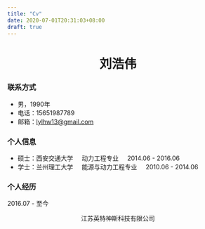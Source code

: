 ```yaml
---
title: "Cv"
date: 2020-07-01T20:31:03+08:00
draft: true
---
```


# <center>刘浩伟</center>

### 联系方式
- 男，1990年
- 电话：15651987789
- 邮箱：lylhw13@gmail.com

### 个人信息

- 硕士：西安交通大学 &nbsp;&nbsp;&nbsp;&nbsp;动力工程专业&nbsp;&nbsp;&nbsp;&nbsp; 2014.06 - 2016.06
- 学士：兰州理工大学 &nbsp;&nbsp;&nbsp;&nbsp;能源与动力工程专业 &nbsp;&nbsp;&nbsp;&nbsp;2010.06 - 2014.06
  
### 个人经历
2016.07 - 至今 <center>江苏英特神斯科技有限公司</center> 
  